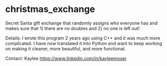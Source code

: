 # christmas_exchange
Secret Santa gift exchange that randomly assigns who everyone has and makes sure that 1) there are no doubles and 2) no one is left out!

Details:
I wrote this program 2 years ago using C++ and it was much more complicated. I have now translated it into Python and want to keep working on making it cleaner, more beautiful, and more functional.

Contact:
Kaylee
https://www.linkedin.com/in/kayleemoser

